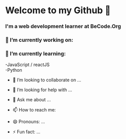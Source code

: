 # Welcome to my Github 👋

### I'm a web development learner at BeCode.Org



### 🔭 I’m currently working on:


### 🌱 I’m currently learning:

-JavaScript / reactJS  
-Python

- 👯 I’m looking to collaborate on ...
- 🤔 I’m looking for help with ...
- 💬 Ask me about ...
- 📫 How to reach me:


- 😄 Pronouns: ...
- ⚡ Fun fact: ...

